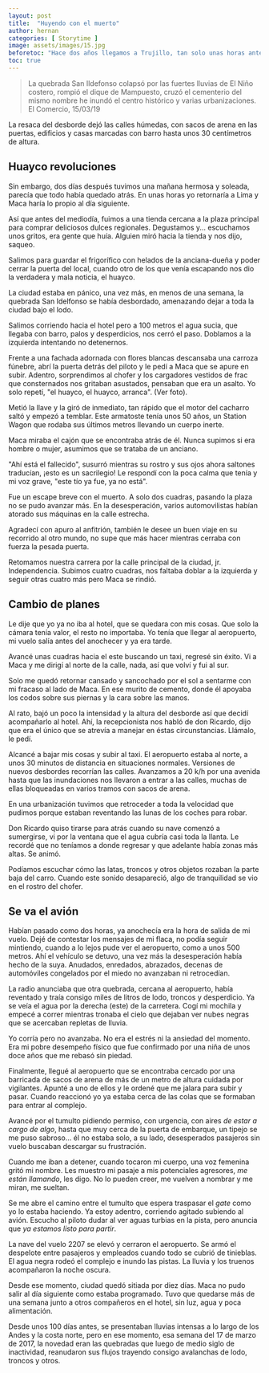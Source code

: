 ```yaml
---
layout: post
title:  "Huyendo con el muerto"
author: hernan
categories: [ Storytime ]
image: assets/images/15.jpg
beforetoc: "Hace dos años llegamos a Trujillo, tan solo unas horas antes del huayco que daría inicio a toda la destrucción que traía el llamado Niño Costero en 2017."
toc: true
---
```

> La quebrada San Ildefonso colapsó por las fuertes lluvias de El Niño costero, rompió el dique de Mampuesto, cruzó el cementerio del mismo nombre he inundó el centro histórico y varias urbanizaciones. El Comercio, 15/03/19

La resaca del desborde dejó las calles húmedas, con sacos de arena en las puertas, edificios y casas marcadas con barro hasta unos 30 centímetros de altura.

## Huayco revoluciones

Sin embargo, dos días después tuvimos una mañana hermosa y soleada, parecía que todo había quedado atrás. En unas horas yo retornaría a Lima y Maca haría lo propio al día siguiente.

Así que antes del mediodía, fuimos a una tienda cercana a la plaza principal para comprar deliciosos dulces regionales. Degustamos y... escuchamos unos gritos, era gente que huía. Alguien miró hacia la tienda y nos dijo, saqueo. 

Salimos para guardar el frigorífico con helados de la anciana-dueña y poder cerrar la puerta del local, cuando otro de los que venía escapando nos dio la verdadera y mala noticia, el huayco.

La ciudad estaba en pánico, una vez más, en menos de una semana, la quebrada San Idelfonso se había desbordado, amenazando dejar a toda la ciudad bajo el lodo. 

Salimos corriendo hacia el hotel pero a 100 metros el agua sucia, que llegaba con barro, palos y desperdicios, nos cerró el paso. Doblamos a la izquierda intentando no detenernos. 

Frente a una fachada adornada con flores blancas descansaba una carroza fúnebre, abrí la puerta detrás del piloto y le pedí a Maca que se apure en subir. Adentro, sorprendimos al chofer y los cargadores vestidos de frac que consternados nos gritaban asustados, pensaban que era un asalto. Yo solo repetí, "el huayco, el huayco, arranca". (Ver foto).  

Metió la llave y la giró de inmediato, tan rápido que el motor del cacharro saltó y empezó a temblar. Este armatoste tenía unos 50 años, un Station Wagon que rodaba sus últimos metros llevando un cuerpo inerte. 

Maca miraba el cajón que se encontraba atrás de él. Nunca supimos si era hombre o mujer, asumimos que se trataba de un anciano. 

"Ahí está el fallecido", susurró mientras su rostro y sus ojos ahora saltones traducían, ¡esto es un sacrilegio! Le respondí con la poca calma que tenía y mi voz grave, "este tío ya fue, ya no está". 

Fue un escape breve con el muerto. A solo dos cuadras, pasando la plaza no se pudo avanzar más. En la desesperación, varios automovilistas habían atorado sus máquinas en la calle estrecha. 

Agradecí con apuro al anfitrión, también le desee un buen viaje en su recorrido al otro mundo, no supe que más hacer mientras cerraba con fuerza la pesada puerta. 

Retomamos nuestra carrera por la calle principal de la ciudad, jr. Independencia. Subimos cuatro cuadras, nos faltaba doblar a la izquierda y seguir otras cuatro más pero Maca se rindió.

## Cambio de planes

Le dije que yo ya no iba al hotel, que se quedara con mis cosas. Que solo la cámara tenía valor, el resto no importaba. Yo tenía que llegar al aeropuerto, mi vuelo salía antes del anochecer y ya era tarde.

Avancé unas cuadras hacia el este buscando un taxi, regresé sin éxito. Vi a Maca y  me dirigí al norte de la calle, nada, así que volví y fui al sur. 

Solo me quedó retornar cansado y sancochado por el sol a sentarme con mi fracaso al lado de Maca. En ese murito de cemento, donde él apoyaba los codos sobre sus piernas y la cara sobre las manos. 

Al rato, bajó un poco la intensidad y la altura del desborde así que decidí acompañarlo al hotel. Ahí, la recepcionista nos habló de don Ricardo, dijo que era el único que se atrevía a manejar en éstas circunstancias. Llámalo, le pedí. 

Alcancé a bajar mis cosas y subir al taxi. El aeropuerto estaba al norte, a unos 30 minutos de distancia en situaciones normales. Versiones de nuevos desbordes recorrían las calles. Avanzamos a 20 k/h por una avenida hasta que las inundaciones nos llevaron a entrar a las calles, muchas de ellas bloqueadas en varios tramos con sacos de arena. 

En una urbanización tuvimos que retroceder a toda la velocidad que pudimos porque estaban reventando las lunas de los coches para robar. 

Don Ricardo quiso tirarse para atrás cuando su nave comenzó a sumergirse, vi por la ventana que el agua cubría casi toda la llanta. Le recordé que no teníamos a donde regresar y que adelante había zonas más altas. Se animó. 

Podíamos escuchar cómo las latas, troncos y otros objetos rozaban la parte baja del carro. Cuando este sonido desapareció, algo de tranquilidad se vio en el rostro del chofer. 

## Se va el avión

Habían pasado como dos horas, ya anochecía era la hora de salida de mi vuelo. Dejé de contestar los mensajes de mi flaca, no podía seguir mintiendo, cuando a lo lejos pude ver el aeropuerto, como a unos 500 metros. Ahí el vehículo se detuvo, una vez más la desesperación había hecho de la suya. Anudados, enredados, abrazados, decenas de automóviles congelados por el miedo no avanzaban ni retrocedían. 

La radio anunciaba que otra quebrada, cercana al aeropuerto, había reventado y traía consigo miles de litros de lodo, troncos y desperdicio. Ya se veía el agua por la derecha  (este) de la carretera. Cogí mi mochila y empecé a correr mientras tronaba el cielo que dejaban ver nubes negras que se acercaban repletas de lluvia. 

Yo corría pero no avanzaba. No era el estrés ni la ansiedad del momento. Era mi pobre desempeño físico que fue confirmado por una niña de unos doce años que me rebasó sin piedad.

Finalmente, llegué al aeropuerto que se encontraba cercado por una barricada  de sacos de arena de más de un metro de altura cuidada por vigilantes. Apunté a uno de ellos y le ordené que me jalara para subir y pasar. Cuando reaccionó yo ya estaba cerca de las colas que se formaban para entrar al complejo. 

Avancé por el tumulto pidiendo permiso, con urgencia, con aires *de estar a cargo de algo*, hasta que muy cerca de la puerta de embarque, un tipejo se me puso sabroso... él no estaba solo, a su lado, desesperados pasajeros sin vuelo buscaban descargar su frustración. 

Cuando me iban a detener, cuando tocaron mi cuerpo, una voz femenina gritó mi nombre. Les muestro mi pasaje a mis potenciales agresores, *me están llamando*, les digo. No lo pueden creer, me vuelven a nombrar y me miran, me sueltan. 

Se me abre el camino entre el tumulto que espera traspasar el *gate* como yo lo estaba haciendo. Ya estoy adentro, corriendo agitado subiendo al avión. Escucho al piloto dudar al ver aguas turbias en la pista, pero anuncia que *ya estamos listo para partir*. 

La nave del vuelo 2207 se elevó y cerraron el aeropuerto. Se armó el despelote entre pasajeros y empleados cuando todo se cubrió de tinieblas. El agua negra rodeó el complejo e inundo las pistas. La lluvia y los truenos acompañaron la noche oscura. 

Desde ese momento, ciudad quedó sitiada por diez días. Maca no pudo salir al día siguiente como estaba programado. Tuvo que quedarse más de una semana junto a otros compañeros en el hotel, sin luz, agua y poca alimentación. 

Desde unos 100 días antes, se presentaban lluvias intensas a lo largo de los Andes y la costa norte, pero en ese momento, esa semana del 17 de marzo de 2017, la novedad eran las quebradas que luego de medio siglo de inactividad, reanudaron sus flujos trayendo consigo avalanchas de lodo, troncos y otros. 